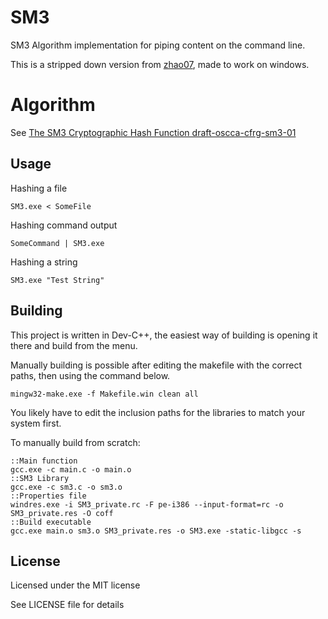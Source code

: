 # SM3

SM3 Algorithm implementation for piping content on the command line.

This is a stripped down version from [zhao07](https://github.com/zhao07/libsm3),
made to work on windows.

# Algorithm

See [The SM3 Cryptographic Hash Function draft-oscca-cfrg-sm3-01](https://tools.ietf.org/id/draft-oscca-cfrg-sm3-01.html)

## Usage

Hashing a file

	SM3.exe < SomeFile

Hashing command output

	SomeCommand | SM3.exe

Hashing a string

	SM3.exe "Test String"

## Building

This project is written in Dev-C++,
the easiest way of building is opening it there and build from the menu.

Manually building is possible after editing the makefile with the correct paths,
then using the command below.

	mingw32-make.exe -f Makefile.win clean all

You likely have to edit the inclusion paths for the libraries to match your system first.

To manually build from scratch:

	::Main function
	gcc.exe -c main.c -o main.o
	::SM3 Library
	gcc.exe -c sm3.c -o sm3.o
	::Properties file
	windres.exe -i SM3_private.rc -F pe-i386 --input-format=rc -o SM3_private.res -O coff
	::Build executable
	gcc.exe main.o sm3.o SM3_private.res -o SM3.exe -static-libgcc -s

## License

Licensed under the MIT license

See LICENSE file for details
